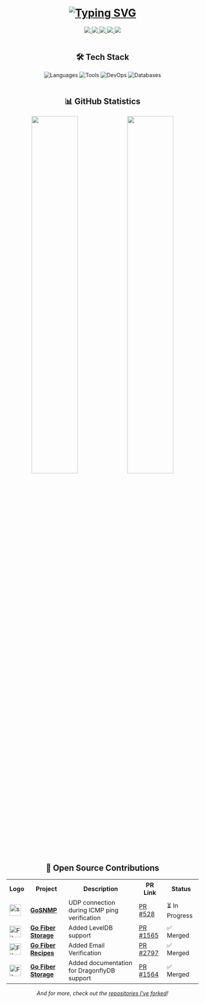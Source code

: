 <h1 align="center">
    <a href="https://git.io/typing-svg">
        <img src="https://readme-typing-svg.herokuapp.com?font=Fira+Code&pause=1000&color=2CACF7&center=true&vCenter=true&repeat=true&width=435&height=35&lines=Hello!+%F0%9F%91%8B+I'm+Sad%C4%B1k+S%C3%BCnb%C3%BCl;Backend+Developer;Software+Engineer" alt="Typing SVG" />
    </a>
</h1>

<div align="center">
    <a href="https://sadiksunbul.vercel.app/" target="_blank">
        <img src="https://custom-icon-badges.demolab.com/badge/-Website-teal?style=for-the-badge&logo=browser&logoColor=white"/>
    </a>
    <a href="https://www.linkedin.com/in/sadiksunbul/" target="_blank">
        <img src="https://custom-icon-badges.demolab.com/badge/-LinkedIn-0A66C2?style=for-the-badge&logo=linkedin&logoColor=white"/>
    </a>
    <a href="https://discord.gg/Sadık Sünbül#3106" target="_blank">
        <img src="https://custom-icon-badges.demolab.com/badge/-Discord-5865F2?style=for-the-badge&logo=discord&logoColor=white"/>
    </a>
    <a href="mailto:ssunbul.dev@gmail.com">
        <img src="https://custom-icon-badges.demolab.com/badge/-Email-red?style=for-the-badge&logo=mail&logoColor=white"/>
    </a>
    <a href="https://hub.docker.com/u/sadik10" target="_blank">
        <img src="https://custom-icon-badges.demolab.com/badge/-DockerHub-2496ED?style=for-the-badge&logo=docker&logoColor=white"/>
    </a>
</div>


<br/>

<div align="center">
    <h2>🛠️ Tech Stack</h2>
</div>

<div align="center">
    
<img src="https://github-readme-tech-stack.vercel.app/api/cards?width=350&title=%F0%9F%91%A8%E2%80%8D%F0%9F%92%BB%20Programming%20Languages%20&%20Frameworks&align=center&titleAlign=center&lineCount=2&theme=tokyonight&line1=go,Go,00ADD8;dotnet,.NET,512BD4;solidity,Solidity,363636&line2=c,C,A8B9CC;" alt="Languages" />
    
<img src="https://github-readme-tech-stack.vercel.app/api/cards?width=350&title=%F0%9F%94%A7%20Development%20Tools&align=center&titleAlign=center&lineCount=2&theme=tokyonight&line1=git,Git,F05032;github,GitHub,181717;visualstudio,Visual%20Studio,5C2D91&line2=vscode,VS%20Code,007ACC;postman,Postman,FF6C37" alt="Tools" />
    
<img src="https://github-readme-tech-stack.vercel.app/api/cards?width=350&title=%E2%98%81%EF%B8%8F%20DevOps%20&%20Cloud&align=center&titleAlign=center&lineCount=3&theme=tokyonight&line1=docker,Docker,2496ED;kubernetes,Kubernetes,326CE5&line2=cloudflare,Cloudflare,F38020;googlecloud,GCP,4285F4&line3=github,Actions,2088FF" alt="DevOps" />
    
<img src="https://github-readme-tech-stack.vercel.app/api/cards?width=350&title=%F0%9F%9B%A2%20Databases%20&%20Messaging&align=center&titleAlign=center&lineCount=3&theme=tokyonight&line1=mongodb,MongoDB,47A248;mysql,MySQL,4479A1&line2=postgresql,PostgreSQL,336791;redis,Redis,DC382D&line3=rabbitmq,RabbitMQ,FF6600;elastic,Elasticsearch,005571" alt="Databases" />
</div>

<br/>

<h2 align="center">📊 GitHub Statistics</h2>
<div align="center">
    <img width="49%" src="https://github-readme-stats.vercel.app/api?username=SadikSunbul&show_icons=true&theme=tokyonight&hide_border=true&include_all_commits=true&count_private=true"/>
    <img width="49%" src="https://github-readme-streak-stats.herokuapp.com/?user=SadikSunbul&theme=tokyonight&hide_border=true"/>
    <br/>
   
</div>

<br/>



<div align="center">
    <h2>🤝 Open Source Contributions</h2>
</div>

<div align="center">
    <table>
        <tr>
            <th>Logo</th>
            <th>Project</th>
            <th>Description</th>
            <th>PR Link</th>
            <th>Status</th>
        </tr>
        <tr>
            <td>
                <img src="https://static.stocktitan.net/company-logo/snmp-lg.webp" width="30px" alt="snmp logo">
            </td>
            <td>
                <a href="https://github.com/gosnmp/gosnmp">
                    <b>GoSNMP</b>
                </a>
            </td>
            <td>UDP connection during ICMP ping verification</td>
            <td><a href="https://github.com/gosnmp/gosnmp/pull/528">PR #528</a></td>
            <td>⏳ In Progress</td>
        </tr>
        <tr>
            <td>
                <img src="https://github.com/gofiber/docs/raw/master/static/img/logo.svg" width="30px" alt="Fiber Logo"/>
            </td>
            <td>
                <a href="https://github.com/gofiber/storage">
                    <b>Go Fiber Storage</b>
                </a>
            </td>
            <td>Added LevelDB support</td>
            <td><a href="https://github.com/gofiber/storage/pull/1565">PR #1565</a></td>
            <td>✅ Merged</td>
        </tr>
        <tr>
            <td>
                <img src="https://github.com/gofiber/docs/raw/master/static/img/logo.svg" width="30px" alt="Fiber Logo"/>
            </td>
            <td>
                <a href="https://github.com/gofiber/recipes">
                    <b>Go Fiber Recipes</b>
                </a>
            </td>
            <td>Added Email Verification</td>
            <td><a href="https://github.com/gofiber/recipes/pull/2797">PR #2797</a></td>
            <td>✅ Merged</td>
        </tr>
        <tr>
            <td>
                <img src="https://github.com/gofiber/docs/raw/master/static/img/logo.svg" width="30px" alt="Fiber Logo"/>
            </td>
            <td>
                <a href="https://github.com/gofiber/storage">
                    <b>Go Fiber Storage</b>
                </a>
            </td>
            <td>Added documentation for DragonflyDB support</td>
            <td><a href="https://github.com/gofiber/storage/pull/1564">PR #1564</a></td>
            <td>✅ Merged</td>
        </tr>
    </table>
</div>

<div align="center">
    <i>And for more, check out the <a href="https://github.com/SadikSunbul?tab=repositories&q=&type=fork">repositories I've forked</a>!</i>
</div>

